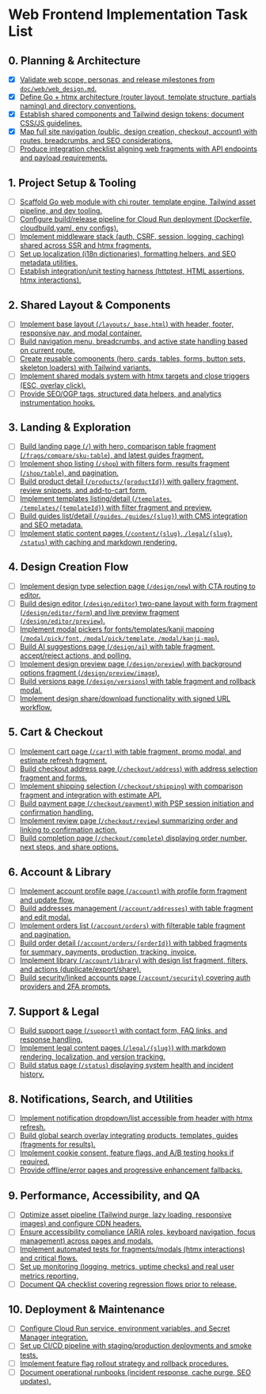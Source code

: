 # Web Frontend Implementation Task List

## 0. Planning & Architecture
- [x] [Validate web scope, personas, and release milestones from `doc/web/web_design.md`.](doc/web/tasks/001-validate-web-scope-personas-and-release-milestones-from-doc-web-web-design-md.md)
- [x] [Define Go + htmx architecture (router layout, template structure, partials naming) and directory conventions.](doc/web/tasks/002-define-go-htmx-architecture-router-layout-template-structure-partials-naming-and-directory.md)
- [x] [Establish shared components and Tailwind design tokens; document CSS/JS guidelines.](doc/web/tasks/003-establish-shared-components-and-tailwind-design-tokens-document-css-js-guidelines.md)
- [x] [Map full site navigation (public, design creation, checkout, account) with routes, breadcrumbs, and SEO considerations.](doc/web/tasks/004-map-full-site-navigation-public-design-creation-checkout-account-with-routes-breadcrumbs-a.md)
- [ ] [Produce integration checklist aligning web fragments with API endpoints and payload requirements.](doc/web/tasks/005-produce-integration-checklist-aligning-web-fragments-with-api-endpoints-and-payload-requir.md)

## 1. Project Setup & Tooling
- [ ] [Scaffold Go web module with chi router, template engine, Tailwind asset pipeline, and dev tooling.](doc/web/tasks/006-scaffold-go-web-module-with-chi-echo-router-template-engine-asset-pipeline-tailwind-alpine.md)
- [ ] [Configure build/release pipeline for Cloud Run deployment (Dockerfile, cloudbuild.yaml, env configs).](doc/web/tasks/007-configure-build-release-pipeline-for-cloud-run-deployment-dockerfile-cloudbuild-yaml-env-c.md)
- [ ] [Implement middleware stack (auth, CSRF, session, logging, caching) shared across SSR and htmx fragments.](doc/web/tasks/008-implement-middleware-stack-auth-csrf-session-logging-caching-shared-across-ssr-and-htmx-fr.md)
- [ ] [Set up localization (i18n dictionaries), formatting helpers, and SEO metadata utilities.](doc/web/tasks/009-set-up-localization-i18n-dictionaries-formatting-helpers-and-seo-metadata-utilities.md)
- [ ] [Establish integration/unit testing harness (httptest, HTML assertions, htmx interactions).](doc/web/tasks/010-establish-integration-unit-testing-harness-httptest-html-assertions-htmx-interactions.md)

## 2. Shared Layout & Components
- [ ] [Implement base layout (`/layouts/_base.html`) with header, footer, responsive nav, and modal container.](doc/web/tasks/011-implement-base-layout-layouts-base-html-with-header-footer-responsive-nav-and-modal-contai.md)
- [ ] [Build navigation menu, breadcrumbs, and active state handling based on current route.](doc/web/tasks/012-build-navigation-menu-breadcrumbs-and-active-state-handling-based-on-current-route.md)
- [ ] [Create reusable components (hero, cards, tables, forms, button sets, skeleton loaders) with Tailwind variants.](doc/web/tasks/013-create-reusable-components-hero-cards-tables-forms-button-sets-skeleton-loaders-with-tailw.md)
- [ ] [Implement shared modals system with htmx targets and close triggers (ESC, overlay click).](doc/web/tasks/014-implement-shared-modals-system-with-htmx-targets-and-close-triggers-esc-overlay-click.md)
- [ ] [Provide SEO/OGP tags, structured data helpers, and analytics instrumentation hooks.](doc/web/tasks/015-provide-seo-ogp-tags-structured-data-helpers-and-analytics-instrumentation-hooks.md)

## 3. Landing & Exploration
- [ ] [Build landing page (`/`) with hero, comparison table fragment (`/frags/compare/sku-table`), and latest guides fragment.](doc/web/tasks/016-build-landing-page-with-hero-comparison-table-fragment-frags-compare-sku-table-and-latest-.md)
- [ ] [Implement shop listing (`/shop`) with filters form, results fragment (`/shop/table`), and pagination.](doc/web/tasks/017-implement-shop-listing-shop-with-filters-form-results-fragment-shop-table-and-pagination.md)
- [ ] [Build product detail (`/products/{productId}`) with gallery fragment, review snippets, and add-to-cart form.](doc/web/tasks/018-build-product-detail-products-productid-with-gallery-fragment-review-snippets-and-add-to-c.md)
- [ ] [Implement templates listing/detail (`/templates`, `/templates/{templateId}`) with filter fragment and preview.](doc/web/tasks/019-implement-templates-listing-detail-templates-templates-templateid-with-filter-fragment-and.md)
- [ ] [Build guides list/detail (`/guides`, `/guides/{slug}`) with CMS integration and SEO metadata.](doc/web/tasks/020-build-guides-list-detail-guides-guides-slug-with-cms-integration-and-seo-metadata.md)
- [ ] [Implement static content pages (`/content/{slug}`, `/legal/{slug}`, `/status`) with caching and markdown rendering.](doc/web/tasks/021-implement-static-content-pages-content-slug-legal-slug-status-with-caching-and-markdown-re.md)

## 4. Design Creation Flow
- [ ] [Implement design type selection page (`/design/new`) with CTA routing to editor.](doc/web/tasks/022-implement-design-type-selection-page-design-new-with-cta-routing-to-editor.md)
- [ ] [Build design editor (`/design/editor`) two-pane layout with form fragment (`/design/editor/form`) and live preview fragment (`/design/editor/preview`).](doc/web/tasks/023-build-design-editor-design-editor-two-pane-layout-with-form-fragment-design-editor-form-an.md)
- [ ] [Implement modal pickers for fonts/templates/kanji mapping (`/modal/pick/font`, `/modal/pick/template`, `/modal/kanji-map`).](doc/web/tasks/024-implement-modal-pickers-for-fonts-templates-kanji-mapping-modal-pick-font-modal-pick-templ.md)
- [ ] [Build AI suggestions page (`/design/ai`) with table fragment, accept/reject actions, and polling.](doc/web/tasks/025-build-ai-suggestions-page-design-ai-with-table-fragment-accept-reject-actions-and-polling.md)
- [ ] [Implement design preview page (`/design/preview`) with background options fragment (`/design/preview/image`).](doc/web/tasks/026-implement-design-preview-page-design-preview-with-background-options-fragment-design-previ.md)
- [ ] [Build versions page (`/design/versions`) with table fragment and rollback modal.](doc/web/tasks/027-build-versions-page-design-versions-with-table-fragment-and-rollback-modal.md)
- [ ] [Implement design share/download functionality with signed URL workflow.](doc/web/tasks/028-implement-design-share-download-functionality-with-signed-url-workflow.md)

## 5. Cart & Checkout
- [ ] [Implement cart page (`/cart`) with table fragment, promo modal, and estimate refresh fragment.](doc/web/tasks/029-implement-cart-page-cart-with-table-fragment-promo-modal-and-estimate-refresh-fragment.md)
- [ ] [Build checkout address page (`/checkout/address`) with address selection fragment and forms.](doc/web/tasks/030-build-checkout-address-page-checkout-address-with-address-selection-fragment-and-forms.md)
- [ ] [Implement shipping selection (`/checkout/shipping`) with comparison fragment and integration with estimate API.](doc/web/tasks/031-implement-shipping-selection-checkout-shipping-with-comparison-fragment-and-integration-wi.md)
- [ ] [Build payment page (`/checkout/payment`) with PSP session initiation and confirmation handling.](doc/web/tasks/032-build-payment-page-checkout-payment-with-psp-session-initiation-and-confirmation-handling.md)
- [ ] [Implement review page (`/checkout/review`) summarizing order and linking to confirmation action.](doc/web/tasks/033-implement-review-page-checkout-review-summarizing-order-and-linking-to-confirmation-action.md)
- [ ] [Build completion page (`/checkout/complete`) displaying order number, next steps, and share options.](doc/web/tasks/034-build-completion-page-checkout-complete-displaying-order-number-next-steps-and-share-optio.md)

## 6. Account & Library
- [ ] [Implement account profile page (`/account`) with profile form fragment and update flow.](doc/web/tasks/035-implement-account-profile-page-account-with-profile-form-fragment-and-update-flow.md)
- [ ] [Build addresses management (`/account/addresses`) with table fragment and edit modal.](doc/web/tasks/036-build-addresses-management-account-addresses-with-table-fragment-and-edit-modal.md)
- [ ] [Implement orders list (`/account/orders`) with filterable table fragment and pagination.](doc/web/tasks/037-implement-orders-list-account-orders-with-filterable-table-fragment-and-pagination.md)
- [ ] [Build order detail (`/account/orders/{orderId}`) with tabbed fragments for summary, payments, production, tracking, invoice.](doc/web/tasks/038-build-order-detail-account-orders-orderid-with-tabbed-fragments-for-summary-payments-produ.md)
- [ ] [Implement library (`/account/library`) with design list fragment, filters, and actions (duplicate/export/share).](doc/web/tasks/039-implement-library-account-library-with-design-list-fragment-filters-and-actions-duplicate-.md)
- [ ] [Build security/linked accounts page (`/account/security`) covering auth providers and 2FA prompts.](doc/web/tasks/040-build-security-linked-accounts-page-account-security-covering-auth-providers-and-2fa-promp.md)

## 7. Support & Legal
- [ ] [Build support page (`/support`) with contact form, FAQ links, and response handling.](doc/web/tasks/041-build-support-page-support-with-contact-form-faq-links-and-response-handling.md)
- [ ] [Implement legal content pages (`/legal/{slug}`) with markdown rendering, localization, and version tracking.](doc/web/tasks/042-implement-legal-content-pages-legal-slug-with-markdown-rendering-localization-and-version-.md)
- [ ] [Build status page (`/status`) displaying system health and incident history.](doc/web/tasks/043-build-status-page-status-displaying-system-health-and-incident-history.md)

## 8. Notifications, Search, and Utilities
- [ ] [Implement notification dropdown/list accessible from header with htmx refresh.](doc/web/tasks/044-implement-notification-dropdown-list-accessible-from-header-with-htmx-refresh.md)
- [ ] [Build global search overlay integrating products, templates, guides (fragments for results).](doc/web/tasks/045-build-global-search-overlay-integrating-products-templates-guides-fragments-for-results.md)
- [ ] [Implement cookie consent, feature flags, and A/B testing hooks if required.](doc/web/tasks/046-implement-cookie-consent-feature-flags-and-a-b-testing-hooks-if-required.md)
- [ ] [Provide offline/error pages and progressive enhancement fallbacks.](doc/web/tasks/047-provide-offline-error-pages-and-progressive-enhancement-fallbacks.md)

## 9. Performance, Accessibility, and QA
- [ ] [Optimize asset pipeline (Tailwind purge, lazy loading, responsive images) and configure CDN headers.](doc/web/tasks/048-optimize-asset-pipeline-tailwind-purge-lazy-loading-responsive-images-and-configure-cdn-he.md)
- [ ] [Ensure accessibility compliance (ARIA roles, keyboard navigation, focus management) across pages and modals.](doc/web/tasks/049-ensure-accessibility-compliance-aria-roles-keyboard-navigation-focus-management-across-pag.md)
- [ ] [Implement automated tests for fragments/modals (htmx interactions) and critical flows.](doc/web/tasks/050-implement-automated-tests-for-fragments-modals-htmx-interactions-and-critical-flows.md)
- [ ] [Set up monitoring (logging, metrics, uptime checks) and real user metrics reporting.](doc/web/tasks/051-set-up-monitoring-logging-metrics-uptime-checks-and-real-user-metrics-reporting.md)
- [ ] [Document QA checklist covering regression flows prior to release.](doc/web/tasks/052-document-qa-checklist-covering-regression-flows-prior-to-release.md)

## 10. Deployment & Maintenance
- [ ] [Configure Cloud Run service, environment variables, and Secret Manager integration.](doc/web/tasks/053-configure-cloud-run-service-environment-variables-and-secret-manager-integration.md)
- [ ] [Set up CI/CD pipeline with staging/production deployments and smoke tests.](doc/web/tasks/054-set-up-ci-cd-pipeline-with-staging-production-deployments-and-smoke-tests.md)
- [ ] [Implement feature flag rollout strategy and rollback procedures.](doc/web/tasks/055-implement-feature-flag-rollout-strategy-and-rollback-procedures.md)
- [ ] [Document operational runbooks (incident response, cache purge, SEO updates).](doc/web/tasks/056-document-operational-runbooks-incident-response-cache-purge-seo-updates.md)
